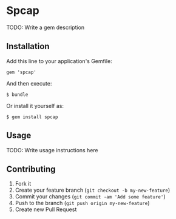 # Spcap

TODO: Write a gem description

## Installation

Add this line to your application's Gemfile:

    gem 'spcap'

And then execute:

    $ bundle

Or install it yourself as:

    $ gem install spcap

## Usage

TODO: Write usage instructions here

## Contributing

1. Fork it
2. Create your feature branch (`git checkout -b my-new-feature`)
3. Commit your changes (`git commit -am 'Add some feature'`)
4. Push to the branch (`git push origin my-new-feature`)
5. Create new Pull Request
